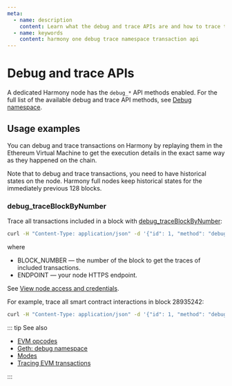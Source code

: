 ```yaml
---
meta:
  - name: description
    content: Learn what the debug and trace APIs are and how to trace transactions on Harmony.
  - name: keywords
    content: harmony one debug trace namespace transaction api
---
```


# Debug and trace APIs

A dedicated Harmony node has the `debug_*` API methods enabled. For the full list of the available debug and trace API methods, see [Debug namespace](https://geth.ethereum.org/docs/rpc/ns-debug).

## Usage examples

You can debug and trace transactions on Harmony by replaying them in the Ethereum Virtual Machine to get the execution details in the exact same way as they happened on the chain.

Note that to debug and trace transactions, you need to have historical states on the node. Harmony full nodes keep historical states for the immediately previous 128 blocks.

### debug_traceBlockByNumber

Trace all transactions included in a block with [debug_traceBlockByNumber](https://geth.ethereum.org/docs/rpc/ns-debug#debug_traceblockbynumber):

``` sh
curl -H "Content-Type: application/json" -d '{"id": 1, "method": "debug_traceBlockByNumber", "params": ["BLOCK_NUMBER", {"tracer": "callTracer"}]}' ENDPOINT
```

where

* BLOCK_NUMBER — the number of the block to get the traces of included transactions.
* ENDPOINT — your node HTTPS endpoint.

See [View node access and credentials](/platform/view-node-access-and-credentials).

For example, trace all smart contract interactions in block 28935242:

``` sh
curl -H "Content-Type: application/json" -d '{"id": 1, "method": "debug_traceBlockByNumber", "params": ["0x1B98850", {"tracer": "callTracer"}]}' https://nd-123-456-789.p2pify.com/3c6e0b8a9c15224a8228b9a98ca1531d
```

::: tip See also

* [EVM opcodes](https://ethereum.org/en/developers/docs/evm/opcodes)
* [Geth: debug namespace](https://geth.ethereum.org/docs/rpc/ns-debug)
* [Modes](/operations/harmony/modes)
* <a href="https://support.chainstack.com/hc/en-us/articles/900003400806-Tracing-EVM-transactions" target="_blank">Tracing EVM transactions</a>

:::
